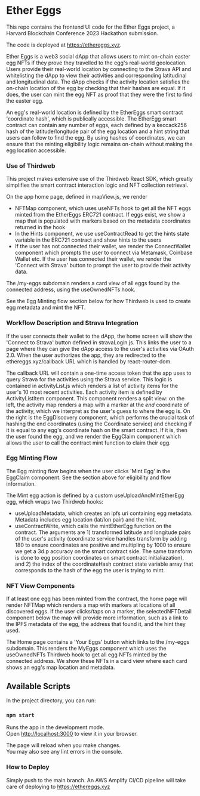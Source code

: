 # Ether Eggs

This repo contains the frontend UI code for the Ether Eggs project, a Harvard Blockchain Conference 2023 Hackathon submission.

The code is deployed at https://ethereggs.xyz.

Ether Eggs is a web3 social dApp that allows users to mint on-chain easter egg NFTs if they prove they travelled to the egg's real-world geolocation. Users provide their real-world location by connecting to the Strava API and whitelisting the dApp to view their activities and corresponding latitudinal and longitudinal data. The dApp checks if the activity location satisfies the on-chain location of the egg by checking that their hashes are equal. If it does, the user can mint the egg NFT as proof that they were the first to find the easter egg.

An egg's real-world location is defined by the EtherEggs smart contract 'coordinate hash', which is publically accessible. The EtherEgg smart contract can contain any number of eggs, each defined by a keccack256 hash of the latitude/longitude pair of the egg location and a hint string that users
can follow to find the egg. By using hashes of coordinates, we can ensure that the minting eligibility logic remains on-chain without making the
egg location accessible.

### Use of Thirdweb

This project makes extensive use of the Thirdweb React SDK, which greatly simplifies the smart contract interaction logic and NFT collection retrieval.

On the app home page, defined in mapView.js, we render
- NFTMap component, which uses useNFTs hook to get all the NFT eggs minted from the EtherEggs ERC721 contract. If eggs exist, we show a map that is
populated with markers based on the metadata coordinates returned in the hook
- In the Hints component, we use useContractRead to get the hints state variable in the ERC721 contract and show hints to the users
- If the user has not connected their wallet, we render the ConnectWallet component which prompts the user to connect via Metamask, Coinbase Wallet etc. If the user has connected their wallet, we render the 'Connect with Strava' button to prompt the user to provide their activity data.

The /my-eggs subdomain renders a card view of all eggs found by the connected address, using the useOwnedNFTs hook.

See the Egg Minting flow section below for how Thirdweb is used to create egg metadata and mint the NFT.

### Workflow Description and Strava Integration

If the user connects their wallet to the dApp, the home screen will show the 'Connect to Strava' button defined in stravaLogin.js. This links the
user to a page where they can give the dApp access to the user's activities via OAuth 2.0. When the user authorizes the app, they are redirected
to the ethereggs.xyz/callback URL which is handled by react-router-dom.

The callback URL will contain a one-time access token that the app uses to query Strava for the activities using the Strava service. This logic is contained in activityList.js which renders a list of activity items for the user's 10 most recent activities. Each activity item is defined by ActivityListItem component. This component renders a split view: on the left, the activity map renders a map with a marker at the *end* coordinate of the activity, which we interpret as the user's guess to where the egg is. On the right is the EggDiscovery component, which performs the crucial task of hashing the end coordinates (using the Coordinate service) and checking if it is equal to any egg's coordinate hash on the smart contract. If it is, then the user found the egg, and we render the EggClaim component which allows the user to call the contract mint function to claim their egg.

### Egg Minting Flow

The Egg minting flow begins when the user clicks 'Mint Egg' in the EggClaim component. See the section above for eligibility and flow information.

The Mint egg action is defined by a custom useUploadAndMintEtherEgg egg, which wraps two Thirdweb hooks: 
- useUploadMetadata, which creates an ipfs uri containing egg metadata. Metadata includes egg location (lat/lon pair) and the hint.
- useContractWrite, which calls the mintEtherEgg function on the contract. The arguments are 1) transformed latitude and longitude pairs of the user's activity (coordinate service handles transform by adding 180 to ensure coordinates are positive and multipling by 1000 to ensure we get a 3d.p accuracy on the smart contract side. The same transform is done to egg position coordinates on smart contract initialiazation), and 2) the index of the coordinateHash contract state variable array that corresponds to the hash of the egg the user is trying to mint.

### NFT View Components

If at least one egg has been minted from the contract, the home page will render NFTMap which renders a map with markers at locations of all discovered eggs. If the user clicks/taps on a marker, the selectedNFTDetail component below the map will provide more information, such as a link to the IPFS metadata of the egg, the address that found it, and the hint they used. 

The Home page contains a 'Your Eggs' button which links to the /my-eggs subdomain. This renders the MyEggs component which uses the useOwnedNFTs Thirdweb hook to get all egg NFTs minted by the connected address. We show these NFTs in a card view where each card shows an egg's map location and metadata.

## Available Scripts

In the project directory, you can run:

### `npm start`

Runs the app in the development mode.\
Open [http://localhost:3000](http://localhost:3000) to view it in your browser.

The page will reload when you make changes.\
You may also see any lint errors in the console.

### How to Deploy

Simply push to the main branch. An AWS Amplify CI/CD pipeline will take care of deploying to https://ethereggs.xyz
